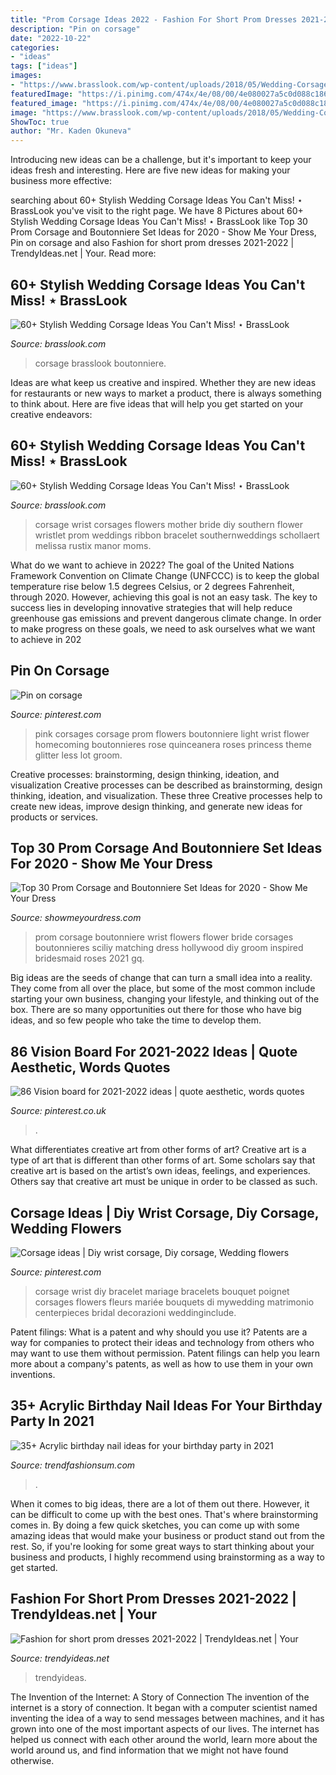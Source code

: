 ```yaml
---
title: "Prom Corsage Ideas 2022 - Fashion For Short Prom Dresses 2021-2022"
description: "Pin on corsage"
date: "2022-10-22"
categories:
- "ideas"
tags: ["ideas"]
images:
- "https://www.brasslook.com/wp-content/uploads/2018/05/Wedding-Corsage-19.jpg"
featuredImage: "https://i.pinimg.com/474x/4e/08/00/4e080027a5c0d088c18607a2f90dbc36.jpg"
featured_image: "https://i.pinimg.com/474x/4e/08/00/4e080027a5c0d088c18607a2f90dbc36.jpg"
image: "https://www.brasslook.com/wp-content/uploads/2018/05/Wedding-Corsage-19.jpg"
ShowToc: true
author: "Mr. Kaden Okuneva"
---
```



Introducing new ideas can be a challenge, but it's important to keep your ideas fresh and interesting. Here are five new ideas for making your business more effective:

	

		
searching about 60+ Stylish Wedding Corsage Ideas You Can&#039;t Miss! ⋆ BrassLook you've visit to the right page. We have 8 Pictures about 60+ Stylish Wedding Corsage Ideas You Can&#039;t Miss! ⋆ BrassLook like Top 30 Prom Corsage and Boutonniere Set Ideas for 2020 - Show Me Your Dress, Pin on corsage and also Fashion for short prom dresses 2021-2022 | TrendyIdeas.net | Your. Read more:
		
    
## 60+ Stylish Wedding Corsage Ideas You Can&#039;t Miss! ⋆ BrassLook

<img loading=lazy src="https://www.brasslook.com/wp-content/uploads/2018/05/Wedding-Corsage-22.jpg" onerror="this.onerror=null;this.src='https://tse2.mm.bing.net/th?id=OIP.PEqg2FcN2cPVOglcx2p8TQHaLF&amp;pid=15.1';" alt="60+ Stylish Wedding Corsage Ideas You Can&#039;t Miss! ⋆ BrassLook">

_Source: brasslook.com_

>corsage brasslook boutonniere. 

	

Ideas are what keep us creative and inspired. Whether they are new ideas for restaurants or new ways to market a product, there is always something to think about. Here are five ideas that will help you get started on your creative endeavors: 

    
## 60+ Stylish Wedding Corsage Ideas You Can&#039;t Miss! ⋆ BrassLook

<img loading=lazy src="https://www.brasslook.com/wp-content/uploads/2018/05/Wedding-Corsage-19.jpg" onerror="this.onerror=null;this.src='https://tse4.mm.bing.net/th?id=OIP.oGu_Nh3cg5ac7pvJI_o4kAHaKL&amp;pid=15.1';" alt="60+ Stylish Wedding Corsage Ideas You Can&#039;t Miss! ⋆ BrassLook">

_Source: brasslook.com_

>corsage wrist corsages flowers mother bride diy southern flower wristlet prom weddings ribbon bracelet southernweddings schollaert melissa rustix manor moms. 

	

What do we want to achieve in 2022?
The goal of the United Nations Framework Convention on Climate Change (UNFCCC) is to keep the global temperature rise below 1.5 degrees Celsius, or 2 degrees Fahrenheit, through 2020. However, achieving this goal is not an easy task. The key to success lies in developing innovative strategies that will help reduce greenhouse gas emissions and prevent dangerous climate change. In order to make progress on these goals, we need to ask ourselves what we want to achieve in 202
    
## Pin On Corsage

<img loading=lazy src="https://i.pinimg.com/originals/48/01/73/4801730fe64ff3478a39594ed51c988a.jpg" onerror="this.onerror=null;this.src='https://tse1.mm.bing.net/th?id=OIP.2WSWTSwZxsppXSOFAxaPYAHaJ4&amp;pid=15.1';" alt="Pin on corsage">

_Source: pinterest.com_

>pink corsages corsage prom flowers boutonniere light wrist flower homecoming boutonnieres rose quinceanera roses princess theme glitter less lot groom. 

	

Creative processes: brainstorming, design thinking, ideation, and visualization
Creative processes can be described as brainstorming, design thinking, ideation, and visualization. These three Creative processes help to create new ideas, improve design thinking, and generate new ideas for products or services.

    
## Top 30 Prom Corsage And Boutonniere Set Ideas For 2020 - Show Me Your Dress

<img loading=lazy src="https://www.showmeyourdress.com/wp-content/uploads/2019/11/prom-corsage-and-boutonniere-set-ideas-4.jpg" onerror="this.onerror=null;this.src='https://tse1.mm.bing.net/th?id=OIP.5KNT8l9OYzA_c-DPi_feRQHaLK&amp;pid=15.1';" alt="Top 30 Prom Corsage and Boutonniere Set Ideas for 2020 - Show Me Your Dress">

_Source: showmeyourdress.com_

>prom corsage boutonniere wrist flowers flower bride corsages boutonnieres sciliy matching dress hollywood diy groom inspired bridesmaid roses 2021 gq. 

	

Big ideas are the seeds of change that can turn a small idea into a reality. They come from all over the place, but some of the most common include starting your own business, changing your lifestyle, and thinking out of the box. There are so many opportunities out there for those who have big ideas, and so few people who take the time to develop them.

    
## 86 Vision Board For 2021-2022 Ideas | Quote Aesthetic, Words Quotes

<img loading=lazy src="https://i.pinimg.com/474x/4e/08/00/4e080027a5c0d088c18607a2f90dbc36.jpg" onerror="this.onerror=null;this.src='https://tse2.mm.bing.net/th?id=OIP.NsPUaUWCyVj6kQB82ljIxgAAAA&amp;pid=15.1';" alt="86 Vision board for 2021-2022 ideas | quote aesthetic, words quotes">

_Source: pinterest.co.uk_

>. 

	

What differentiates creative art from other forms of art?
Creative art is a type of art that is different than other forms of art. Some scholars say that creative art is based on the artist’s own ideas, feelings, and experiences. Others say that creative art must be unique in order to be classed as such.

    
## Corsage Ideas | Diy Wrist Corsage, Diy Corsage, Wedding Flowers

<img loading=lazy src="https://i.pinimg.com/736x/b3/1e/df/b31edf379bed5cee544a79475327f805.jpg" onerror="this.onerror=null;this.src='https://tse3.mm.bing.net/th?id=OIP.NE9bEUkxW216OOHkTGuqYAHaKE&amp;pid=15.1';" alt="Corsage ideas | Diy wrist corsage, Diy corsage, Wedding flowers">

_Source: pinterest.com_

>corsage wrist diy bracelet mariage bracelets bouquet poignet corsages flowers fleurs mariée bouquets di mywedding matrimonio centerpieces bridal decorazioni weddinginclude. 

	

Patent filings: What is a patent and why should you use it?
Patents are a way for companies to protect their ideas and technology from others who may want to use them without permission. Patent filings can help you learn more about a company's patents, as well as how to use them in your own inventions.

    
## 35+ Acrylic Birthday Nail Ideas For Your Birthday Party In 2021

<img loading=lazy src="https://trendfashionsum.com/wp-content/uploads/2021/05/6-16.jpg" onerror="this.onerror=null;this.src='https://tse1.mm.bing.net/th?id=OIP.natCWr4ILGQoSGwzEyxdRwHaLH&amp;pid=15.1';" alt="35+ Acrylic birthday nail ideas for your birthday party in 2021">

_Source: trendfashionsum.com_

>. 

	

When it comes to big ideas, there are a lot of them out there. However, it can be difficult to come up with the best ones. That's where brainstorming comes in. By doing a few quick sketches, you can come up with some amazing ideas that would make your business or product stand out from the rest. So, if you're looking for some great ways to start thinking about your business and products, I highly recommend using brainstorming as a way to get started.

    
## Fashion For Short Prom Dresses 2021-2022 | TrendyIdeas.net | Your

<img loading=lazy src="https://trendyideas.net/wp-content/uploads/2021/01/1611042020_390_Fashion-for-short-prom-dresses-2021-2022.jpg" onerror="this.onerror=null;this.src='https://tse1.mm.bing.net/th?id=OIP.AXMTcVHPLZDIe8wRrPJCUQHaLH&amp;pid=15.1';" alt="Fashion for short prom dresses 2021-2022 | TrendyIdeas.net | Your">

_Source: trendyideas.net_

>trendyideas. 

	

The Invention of the Internet: A Story of Connection
The invention of the internet is a story of connection. It began with a computer scientist named inventing the idea of a way to send messages between machines, and it has grown into one of the most important aspects of our lives. The internet has helped us connect with each other around the world, learn more about the world around us, and find information that we might not have found otherwise.

